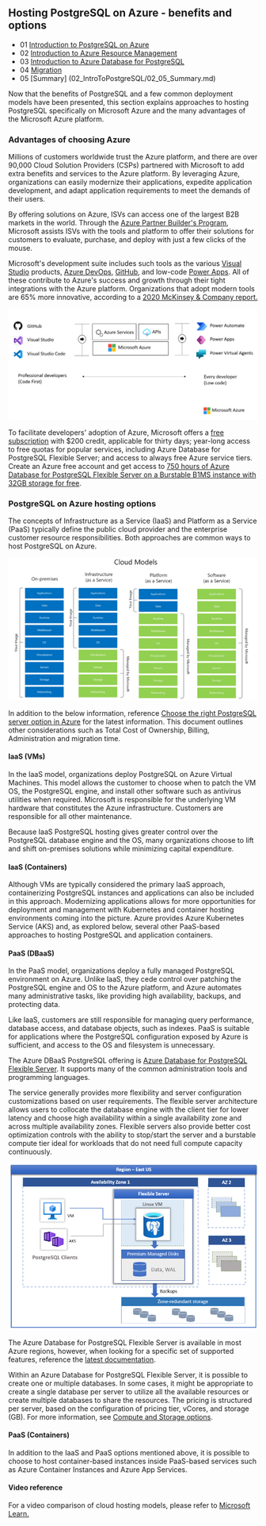 ## Hosting PostgreSQL on Azure - benefits and options

- 01 [Introduction to PostgreSQL on Azure](02_IntroToPostgreSQL/02_01_Introduction_to_PostgreSQL_on_Azure.md)
- 02 [Introduction to Azure Resource Management](02_IntroToPostgreSQL/02_02_Introduction_to_Azure_resource_mgmt.md)
- 03 [Introduction to Azure Database for PostgreSQL](02_IntroToPostgreSQL/02_03_Introduction_to_Azure_PaaS_PostgreSQL.md)
- 04 [Migration](02_IntroToPostgreSQL/02_04_Migration.md)
- 05 [Summary] (02_IntroToPostgreSQL/02_05_Summary.md)

Now that the benefits of PostgreSQL and a few common deployment models have been presented, this section explains approaches to hosting PostgreSQL specifically on Microsoft Azure and the many advantages of the Microsoft Azure platform.

### Advantages of choosing Azure

Millions of customers worldwide trust the Azure platform, and there are over 90,000 Cloud Solution Providers (CSPs) partnered with Microsoft to add extra benefits and services to the Azure platform. By leveraging Azure, organizations can easily modernize their applications, expedite application development, and adapt application requirements to meet the demands of their users.

By offering solutions on Azure, ISVs can access one of the largest B2B markets in the world. Through the [Azure Partner Builder's Program](https://partner.microsoft.com/marketing/azure-isv-technology-partners), Microsoft assists ISVs with the tools and platform to offer their solutions for customers to evaluate, purchase, and deploy with just a few clicks of the mouse.

Microsoft's development suite includes such tools as the various [Visual Studio](https://visualstudio.microsoft.com/) products, [Azure DevOps](https://dev.azure.com/), [GitHub](https://github.com/), and low-code [Power Apps](https://powerapps.microsoft.com/). All of these contribute to Azure's success and growth through their tight integrations with the Azure platform. Organizations that adopt modern tools are 65% more innovative, according to a [2020 McKinsey & Company report.](https://azure.microsoft.com/mediahandler/files/resourcefiles/developer-velocity-how-software-excellence-fuels-business-performance/Developer-Velocity-How-software-excellence-fuels-business-performance-v4.pdf)

![This image demonstrates common development tools on the Microsoft cloud platform to expedite application development.](media/ISV-Tech-Builders-tools-white.png "Microsoft cloud tooling")

To facilitate developers' adoption of Azure, Microsoft offers a [free subscription](https://azure.microsoft.com/free/search/) with $200 credit, applicable for thirty days; year-long access to free quotas for popular services, including Azure Database for PostgreSQL Flexible Server; and access to always free Azure service tiers. Create an Azure free account and get access to [750 hours of Azure Database for PostgreSQL Flexible Server on a Burstable B1MS instance with 32GB storage for free](https://learn.microsoft.com/azure/postgresql/flexible-server/how-to-deploy-on-azure-free-account).

### PostgreSQL on Azure hosting options

The concepts of Infrastructure as a Service (IaaS) and Platform as a Service (PaaS) typically define the public cloud provider and the enterprise customer resource responsibilities. Both approaches are common ways to host PostgreSQL on Azure.

![This diagram shows the cloud adoption strategy.](media/cloud-adoption-strategies.png "Cloud adoption strategy")

In addition to the below information, reference [Choose the right PostgreSQL server option in Azure](https://learn.microsoft.com/azure/postgresql/flexible-server/overview-postgres-choose-server-options) for the latest information. This document outlines other considerations such as Total Cost of Ownership, Billing, Administration and migration time.

#### IaaS (VMs)

In the IaaS model, organizations deploy PostgreSQL on Azure Virtual Machines. This model allows the customer to choose when to patch the VM OS, the PostgreSQL engine, and install other software such as antivirus utilities when required. Microsoft is responsible for the underlying VM hardware that constitutes the Azure infrastructure. Customers are responsible for all other maintenance.

Because IaaS PostgreSQL hosting gives greater control over the PostgreSQL database engine and the OS, many organizations choose to lift and shift on-premises solutions while minimizing capital expenditure.

#### IaaS (Containers)

Although VMs are typically considered the primary IaaS approach, containerizing PostgreSQL instances and applications can also be included in this approach. Modernizing applications allows for more opportunities for deployment and management with Kubernetes and container hosting environments coming into the picture. Azure provides Azure Kubernetes Service (AKS) and, as explored below, several other PaaS-based approaches to hosting PostgreSQL and application containers.

#### PaaS (DBaaS)

In the PaaS model, organizations deploy a fully managed PostgreSQL environment on Azure. Unlike IaaS, they cede control over patching the PostgreSQL engine and OS to the Azure platform, and Azure automates many administrative tasks, like providing high availability, backups, and protecting data.

Like IaaS, customers are still responsible for managing query performance, database access, and database objects, such as indexes. PaaS is suitable for applications where the PostgreSQL configuration exposed by Azure is sufficient, and access to the OS and filesystem is unnecessary.

The Azure DBaaS PostgreSQL offering is [Azure Database for PostgreSQL Flexible Server](https://azure.microsoft.com/services/PostgreSQL/#features). It supports many of the common administration tools and programming languages.

The service generally provides more flexibility and server configuration customizations based on user requirements. The flexible server architecture allows users to collocate the database engine with the client tier for lower latency and choose high availability within a single availability zone and across multiple availability zones. Flexible servers also provide better cost optimization controls with the ability to stop/start the server and a burstable compute tier ideal for workloads that do not need full compute capacity continuously.

![PostgreSQL and Availablity Zones](media/overview-flexible-server.png)

The Azure Database for PostgreSQL Flexible Server is available in most Azure regions, however, when looking for a specific set of supported features, reference the [latest documentation](https://learn.microsoft.com/azure/postgresql/flexible-server/overview#azure-regions).

Within an Azure Database for PostgreSQL Flexible Server, it is possible to create one or multiple databases. In some cases, it might be appropriate to create a single database per server to utilize all the available resources or create multiple databases to share the resources. The pricing is structured per server, based on the configuration of pricing tier, vCores, and storage (GB). For more information, see [Compute and Storage options](https://learn.microsoft.com/azure/postgresql/flexible-server/concepts-compute-storage).

#### PaaS (Containers)

In addition to the IaaS and PaaS options mentioned above, it is possible to choose to host container-based instances inside PaaS-based services such as Azure Container Instances and Azure App Services.

#### Video reference

For a video comparison of cloud hosting models, please refer to [Microsoft Learn.](https://learn.microsoft.com/learn/modules/cmu-cloud-computing-overview/4-building-blocks)
